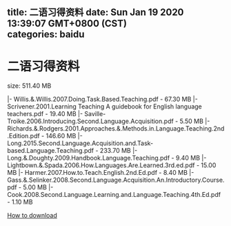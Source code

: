 
title: 二语习得资料
date: Sun Jan 19 2020 13:39:07 GMT+0800 (CST)    
categories: baidu
---

# 二语习得资料
size: 511.40 MB
 
 
|- Willis.&.Willis.2007.Doing.Task.Based.Teaching.pdf - 67.30 MB
|- Scrivener.2001.Learning Teaching A guidebook for English language teachers.pdf - 19.40 MB
|- Saville-Troike.2006.Introducing.Second.Language.Acquisition.pdf - 5.50 MB
|- Richards.&.Rodgers.2001.Approaches.&.Methods.in.Language.Teaching.2nd.Edition.pdf - 146.60 MB
|- Long.2015.Second.Language.Acquisition.and.Task-based.Language.Teaching.pdf - 233.70 MB
|- Long.&.Doughty.2009.Handbook.Language.Teaching.pdf - 9.40 MB
|- Lightbown.&.Spada.2006.How.Languages.Are.Learned.3rd.ed.pdf - 15.00 MB
|- Harmer.2007.How.to.Teach.English.2nd.Ed.pdf - 8.40 MB
|- Gass.&.Selinker.2008.Second.Language.Acquisition.An.Introductory.Course.pdf - 5.00 MB
|- Cook.2008.Second.Language.Learning.and.Language.Teaching.4th.Ed.pdf - 1.10 MB

[How to download](https://bpcam.bemobtrk.com/go/2ceec3aa-1ca2-46d6-b9ff-aaa5c184517c?jno=1249)
